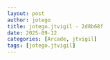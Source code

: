 ```yaml
---
layout: post
author: jotego
title: jotego.jtvigil - 2d8b68f
date: 2025-09-12
categories: [Arcade, jtvigil]
tags: [jotego.jtvigil]
---
```


